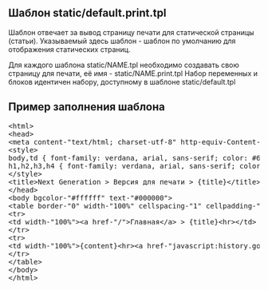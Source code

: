 Шаблон static/default.print.tpl
-------------------------------

Шаблон отвечает за вывод страницу печати для статической страницы (статьи).
Указываемый здесь шаблон - шаблон по умолчанию для отображения статических страниц.

Для каждого шаблона static/NAME.tpl необходимо создавать свою страницу для печати, её имя - static/NAME.print.tpl
Набор переменных и блоков идентичен набору, доступному в шаблоне static/default.tpl

Пример заполнения шаблона
-------------------------

<pre >
&lt;html>
&lt;head>
&lt;meta content-"text/html; charset-utf-8" http-equiv-Content-Type>
&lt;style>
body,td { font-family: verdana, arial, sans-serif; color: #666; font-size: 80%; }
h1,h2,h3,h4 { font-family: verdana, arial, sans-serif; color: #666; font-size: 100%; margin: 0px; }
&lt;/style>
&lt;title>Next Generation > Версия для печати > {title}&lt;/title>
&lt;/head>
&lt;body bgcolor-"#ffffff" text-"#000000">
&lt;table border-"0" width-"100%" cellspacing-"1" cellpadding-"3">
&lt;tr>
&lt;td width-"100%">&lt;a href-"/">Главная&lt;/a> > {title}&lt;hr>&lt;/td>
&lt;/tr>
&lt;tr>
&lt;td width-"100%">{content}&lt;hr>&lt;a href-"javascript:history.go(-1)">Вернуться назад&lt;/a>&lt;/td>
&lt;/tr>
&lt;/table>
&lt;/body>
&lt;/html>
</pre>
